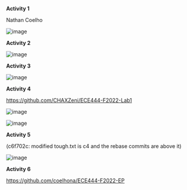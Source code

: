 **Activity 1**

Nathan Coelho

![image](https://user-images.githubusercontent.com/53286365/190491011-6334da61-059c-4bc5-8a02-c85dc8723d19.png)

**Activity 2**

![image](https://user-images.githubusercontent.com/53286365/190673821-4c31636f-a3ed-4314-8a0e-50f3eb473bbb.png)

**Activity 3**

![image](https://user-images.githubusercontent.com/53286365/190676161-193775d4-177a-473a-9e94-44898bb4954a.png)

**Activity 4** 

https://github.com/CHAXZeni/ECE444-F2022-Lab1

![image](https://user-images.githubusercontent.com/53286365/190677872-38a86064-0c03-4ebc-8b72-444a319862c2.png)

![image](https://user-images.githubusercontent.com/53286365/190682237-2197f542-150d-410a-905a-026a191bac4e.png)

**Activity 5**

(c6f702c: modified tough.txt is c4 and the rebase commits are above it)

![image](https://user-images.githubusercontent.com/53286365/190684447-8addc7e2-9df2-40ca-8fa2-edd834cefcea.png)

**Activity 6**

https://github.com/coelhona/ECE444-F2022-EP
